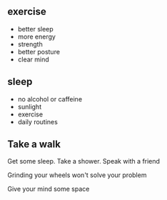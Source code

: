 ---
---


## exercise
- better sleep 
- more energy 
- strength 
- better posture
- clear mind


## sleep
- no alcohol or caffeine
- sunlight
- exercise
- daily routines 

## Take a walk 

Get some sleep. Take a shower. Speak with a friend

Grinding your wheels won't solve your problem

Give your mind some space 

